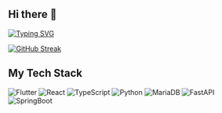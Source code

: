 ## Hi there 👋

[![Typing SVG](https://readme-typing-svg.demolab.com?font=Fira+Code&pause=1000&color=FFFFFF&width=435&lines=welcome+to+my+github,+i'm+Morris+%F0%9F%91%8B)](https://git.io/typing-svg)

[![GitHub Streak](https://streak-stats.demolab.com?user=Morris235)](https://git.io/streak-stats)

## My Tech Stack
![Flutter](https://img.shields.io/badge/Flutter-%2302569B?style=for-the-badge&logo=Flutter&logoColor=white)
![React](https://img.shields.io/badge/React-20232A?style=for-the-badge&logo=react&logoColor=61DAFB)
![TypeScript](https://img.shields.io/badge/TypeScript-%233178C6?style=for-the-badge&logo=TypeScript&logoColor=white)
![Python](https://img.shields.io/badge/Python-14354C?style=for-the-badge&logo=python&logoColor=white)
![MariaDB](https://img.shields.io/badge/MariaDB-00000F?style=for-the-badge&logo=MariaDB&logoColor=white)
![FastAPI](https://img.shields.io/badge/FastAPI-%23009688?style=for-the-badge&logo=FastAPI&logoColor=white)
![SpringBoot](https://img.shields.io/badge/SpringBoot-6DB33F?style=for-the-badge&logo=SpringBoot&logoColor=white
)
<!--
**Morris235/Morris235** is a ✨ _special_ ✨ repository because its `README.md` (this file) appears on your GitHub profile.

Here are some ideas to get you started:

- 🔭 I’m currently working on ...
- 🌱 I’m currently learning ...
- 👯 I’m looking to collaborate on ...
- 🤔 I’m looking for help with ...
- 💬 Ask me about ...
- 📫 How to reach me: ...
- 😄 Pronouns: ...
- ⚡ Fun fact: ...
-->
